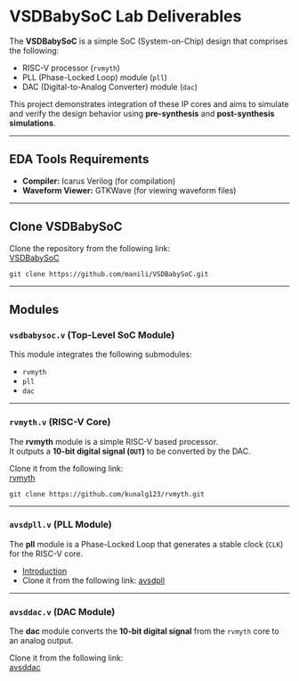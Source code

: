 # VSDBabySoC Lab Deliverables

The **VSDBabySoC** is a simple SoC (System-on-Chip) design that comprises the following:

- RISC-V processor (`rvmyth`)
- PLL (Phase-Locked Loop) module (`pll`)
- DAC (Digital-to-Analog Converter) module (`dac`)

This project demonstrates integration of these IP cores and aims to simulate and verify the design behavior using **pre-synthesis** and **post-synthesis simulations**.

---

## EDA Tools Requirements
- **Compiler:** Icarus Verilog (for compilation)  
- **Waveform Viewer:** GTKWave (for viewing waveform files)

---

## Clone VSDBabySoC
Clone the repository from the following link:  
[VSDBabySoC](https://github.com/manili/VSDBabySoC.git)
```
git clone https://github.com/manili/VSDBabySoC.git
```

---

## Modules

### `vsdbabysoc.v` (Top-Level SoC Module)
This module integrates the following submodules:
- `rvmyth`
- `pll`
- `dac`

---

### `rvmyth.v` (RISC-V Core)
The **rvmyth** module is a simple RISC-V based processor.  
It outputs a **10-bit digital signal (`OUT`)** to be converted by the DAC.  

Clone it from the following link:  
[rvmyth](https://github.com/kunalg123/rvmyth/)
```
git clone https://github.com/kunalg123/rvmyth.git
```

---

### `avsdpll.v` (PLL Module)
The **pll** module is a Phase-Locked Loop that generates a stable clock (`CLK`) for the RISC-V core.  

- [Introduction](https://github.com/ireneann713/PLL.git)  
- Clone it from the following link: [avsdpll](https://github.com/lakshmi-sathi/avsdpll_1v8.git)

---

### `avsddac.v` (DAC Module)
The **dac** module converts the **10-bit digital signal** from the `rvmyth` core to an analog output.  

Clone it from the following link:  
[avsddac](https://github.com/vsdip/rvmyth_avsddac_interface.git)
